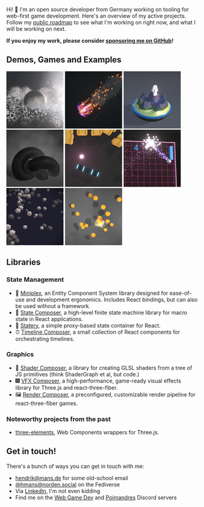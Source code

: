 Hi! 👋 I'm an open source developer from Germany working on tooling for web-first game development. Here's an overview of my active projects. Follow my [public roadmap](https://github.com/users/hmans/projects/7) to see what I'm working on right now, and what I will be working on next.

**If you enjoy my work, please consider [sponsoring me on GitHub](https://github.com/sponsors/hmans)!**

## Demos, Games and Examples

[![space scene](/images/space-scene.jpg)](https://space-scene-sandbox.vercel.app/)
[![asteroid](/images/asteroid.jpg)](https://vfx-composer-examples.vercel.app/examples/scenes/asteroid)
[![floating island](/images/floating-island.png)](https://shader-composer-examples.vercel.app/examples/floating-island)
[![fog](/images/fog.png)](https://vfx-composer-examples.vercel.app/examples/fog)
[![wonkout](/images/wonkout.png)](https://wonkout.vercel.app/)
[![pong](/images/pong.png)](https://react-game-starter.vercel.app/)
[![miniplex demo](/images/miniplex-demo.jpg)](https://miniplex-demo.vercel.app/)
[![splodybox](/images/splodybox.png)](https://splodybox.vercel.app/)

## Libraries

### State Management

- 🤖 [Miniplex](https://github.com/hmans/miniplex), an Entity Component System library designed for ease-of-use and development ergonomics. Includes React bindings, but can also be used without a framework.
- 🚜 [State Composer](https://github.com/hmans/composer-suite/tree/main/packages/state-composer), a high-level finite state machine library for macro state in React applications.
- 🍍 [Statery](https://github.com/hmans/statery), a simple proxy-based state container for React.
- ⏰ [Timeline Composer](https://github.com/hmans/timeline-composer), a small collection of React components for orchestrating timelines.

### Graphics

- 🌈 [Shader Composer](https://github.com/hmans/composer-suite/tree/main/packages/shader-composer), a library for creating GLSL shaders from a tree of JS primitives (think ShaderGraph et al, but code.)
- 🎆 [VFX Composer](https://github.com/hmans/composer-suite/tree/main/packages/vfx-composer), a high-performance, game-ready visual effects library for Three.js and react-three-fiber.
- 🖼 [Render Composer](https://github.com/hmans/composer-suite/tree/main/packages/render-composer), a preconfigured, customizable render pipeline for react-three-fiber games.

### Noteworthy projects from the past

- [three-elements](https://github.com/hmans/three-elements), Web Components wrappers for Three.js.

## Get in touch!

There's a bunch of ways you can get in touch with me:

- [hendrik@mans.de](mailto:hendrik@mans.de) for some old-school email
- [@hmans@norden.social](https://norden.social/@hmans) on the Fediverse
- Via [LinkedIn](https://www.linkedin.com/in/hmans/), I'm not even kidding
- Find me on the [Web Game Dev](https://webgamedev.com/discord) and [Poimandres](https://discord.gg/poimandres) Discord servers
